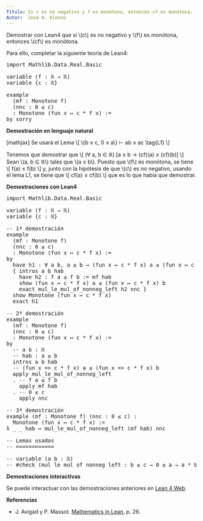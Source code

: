 ```yaml
---
Título: Si c es no negativo y f es monótona, entonces cf es monótona.
Autor:  José A. Alonso
---
```


Demostrar con Lean4 que si \\(c\\) es no negativo y \\(f\\) es monótona, entonces \\(cf\\) es monótona.

Para ello, completar la siguiente teoría de Lean4:

<pre lang="lean">
import Mathlib.Data.Real.Basic

variable (f : ℝ → ℝ)
variable {c : ℝ}

example
  (mf : Monotone f)
  (nnc : 0 ≤ c)
  : Monotone (fun x ↦ c * f x) :=
by sorry
</pre>
<!--more-->

<b>Demostración en lenguaje natural</b>

[mathjax]
Se usará el Lema
\\[ \\{b ≤ c, 0 ≤ a\\} ⊢ ab ≤ ac \\tag{L1} \\]

Tenemos que demostrar que
\\[ (∀ a, b ∈ ℝ) [a ≤ b → (cf)(a) ≤ (cf)(b)] \\]
Sean \\(a, b ∈ ℝ\\) tales que \\(a ≤ b\\). Puesto que \\(f\\) es monótona, se tiene
\\[ f(a) ≤ f(b) \\]
y, junto con la hipótesis de que \\(c\\) es no negativo, usando el lema L1, se tiene que
\\[ cf(a) ≤ cf(b) \\]
que es lo que había que demostrar.

<b>Demostraciones con Lean4</b>

<pre lang="lean">
import Mathlib.Data.Real.Basic

variable (f : ℝ → ℝ)
variable {c : ℝ}

-- 1ª demostración
example
  (mf : Monotone f)
  (nnc : 0 ≤ c)
  : Monotone (fun x ↦ c * f x) :=
by
  have h1 : ∀ a b, a ≤ b → (fun x ↦ c * f x) a ≤ (fun x ↦ c * f x) b
  { intros a b hab
    have h2 : f a ≤ f b := mf hab
    show (fun x ↦ c * f x) a ≤ (fun x ↦ c * f x) b
    exact mul_le_mul_of_nonneg_left h2 nnc }
  show Monotone (fun x ↦ c * f x)
  exact h1

-- 2ª demostración
example
  (mf : Monotone f)
  (nnc : 0 ≤ c)
  : Monotone (fun x ↦ c * f x) :=
by
  -- a b : ℝ
  -- hab : a ≤ b
  intros a b hab
  -- (fun x => c * f x) a ≤ (fun x => c * f x) b
  apply mul_le_mul_of_nonneg_left
  . -- f a ≤ f b
    apply mf hab
  . -- 0 ≤ c
    apply nnc

-- 3ª demostración
example (mf : Monotone f) (nnc : 0 ≤ c) :
  Monotone (fun x ↦ c * f x) :=
λ _ _ hab ↦ mul_le_mul_of_nonneg_left (mf hab) nnc

-- Lemas usados
-- ============

-- variable (a b : ℝ)
-- #check (mul_le_mul_of_nonneg_left : b ≤ c → 0 ≤ a → a * b ≤ a * c)
</pre>

<b>Demostraciones interactivas</b>

Se puede interactuar con las demostraciones anteriores en <a href="https://live.lean-lang.org/#url=https://raw.githubusercontent.com/jaalonso/Calculemus2/main/src/Producto_de_un_positivo_por_una_funcion_monotona.lean" rel="noopener noreferrer" target="_blank">Lean 4 Web</a>.

<b>Referencias</b>

<ul>
<li> J. Avigad y P. Massot. <a href="https://bit.ly/3U4UjBk">Mathematics in Lean</a>, p. 26.</li>
</ul>
